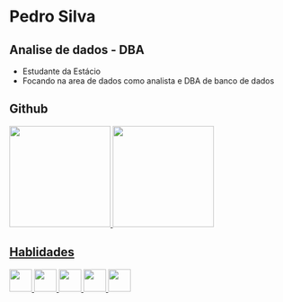 # Pedro Silva
## Analise de dados - DBA
- Estudante da Estácio
- Focando na area de dados como analista e DBA de banco de dados
## Github
<a href="https://github.com/PedroSilva122">
<img loading="lazy" height="180em" src="https://github-readme-stats.vercel.app/api/top-langs/?username=PedroSilva122&layout=compact&langs_count=7&theme=dracula"/> <img loading="lazy" height="180em" src="https://github-readme-stats.vercel.app/api?username=PedroSilva122&show_icons=true&theme=dracula&include_all_commits=true&count_private=true"/>
</div>

## Hablidades
<img src="https://cdn.jsdelivr.net/gh/devicons/devicon@latest/icons/postgresql/postgresql-original-wordmark.svg" width= "40" height= "40" /> <img src="https://cdn.jsdelivr.net/gh/devicons/devicon@latest/icons/python/python-original.svg" widht= "40" height= "40" /> <img src="https://cdn.jsdelivr.net/gh/devicons/devicon@latest/icons/sqldeveloper/sqldeveloper-original.svg" widht= "40" height = "40" /> <img src="https://cdn.jsdelivr.net/gh/devicons/devicon@latest/icons/microsoftsqlserver/microsoftsqlserver-original-wordmark.svg" widht= "40" height= "40" /> <img src= "https://www.google.com/url?sa=i&url=https%3A%2F%2Fwww.northware.mx%2Fen%2Fpower-bi-2%2F&psig=AOvVaw2LrrJQGaprY3W8yao_bsoJ&ust=1749746607967000&source=images&cd=vfe&opi=89978449&ved=0CBQQjRxqFwoTCKjNvJ_o6Y0DFQAAAAAdAAAAABAM" widht= "40" height = "40" />
          
